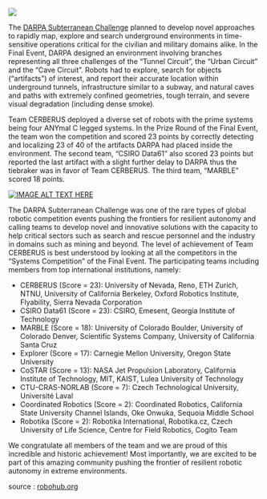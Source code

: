 ![](https://robohub.org/wp-content/uploads/2021/09/darpa-subterranean-challenge-1024x576.png)

The [DARPA Subterranean Challenge](https://subtchallenge.com/) planned to develop novel approaches to rapidly map, explore and search underground environments in time-sensitive operations critical for the civilian and military domains alike. In the Final Event, DARPA designed an environment involving branches representing all three challenges of the “Tunnel Circuit”, the “Urban Circuit” and the “Cave Circuit”. Robots had to explore, search for objects (“artifacts”) of interest, and report their accurate location within underground tunnels, infrastructure similar to a subway, and natural caves and paths with extremely confined geometries, tough terrain, and severe visual degradation (including dense smoke).

Team CERBERUS deployed a diverse set of robots with the prime systems being four ANYmal C legged systems. In the Prize Round of the Final Event, the team won the competition and scored 23 points by correctly detecting and localizing 23 of 40 of the artifacts DARPA had placed inside the environment. The second team, “CSIRO Data61” also scored 23 points but reported the last artifact with a slight further delay to DARPA thus the tiebraker was in favor of Team CERBERUS. The third team, “MARBLE” scored 18 points.

[![IMAGE ALT TEXT HERE](https://img.youtube.com/vi/mkW3caX0SGU/0.jpg)](https://www.youtube.com/watch?v=mkW3caX0SGU)

The DARPA Subterranean Challenge was one of the rare types of global robotic competition events pushing the frontiers for resilient autonomy and calling teams to develop novel and innovative solutions with the capacity to help critical sectors such as search and rescue personnel and the industry in domains such as mining and beyond. The level of achievement of Team CERBERUS is best understood by looking at all the competitors in the “Systems Competition” of the Final Event. The participating teams including members from top international institutions, namely:

-   CERBERUS (Score = 23): University of Nevada, Reno, ETH Zurich, NTNU, University of California Berkeley, Oxford Robotics Institute, Flyability, Sierra Nevada Corporation
-   CSIRO Data61 (Score = 23): CSIRO, Emesent, Georgia Institute of Technology
-   MARBLE (Score = 18): University of Colorado Boulder, University of Colorado Denver, Scientific Systems Company, University of California Santa Cruz
-   Explorer (Score = 17): Carnegie Mellon University, Oregon State University
-   CoSTAR (Score = 13): NASA Jet Propulsion Laboratory, California Institute of Technology, MIT, KAIST, Lulea University of Technology
-   CTU-CRAS-NORLAB (Score = 7): Czech Technological University, Université Laval
-   Coordinated Robotics (Score = 2): Coordinated Robotics, California State University Channel Islands, Oke Onwuka, Sequoia Middle School
-   Robotika (Score = 2): Robotika International, Robotika.cz, Czech University of Life Science, Centre for Field Robotics, Cogito Team

We congratulate all members of the team and we are proud of this incredible and historic achievement! Most importantly, we are excited to be part of this amazing community pushing the frontier of resilient robotic autonomy in extreme environments.

source : [robohub.org](https://robohub.org/team-cerberus-wins-the-darpa-subterranean-challenge/)
